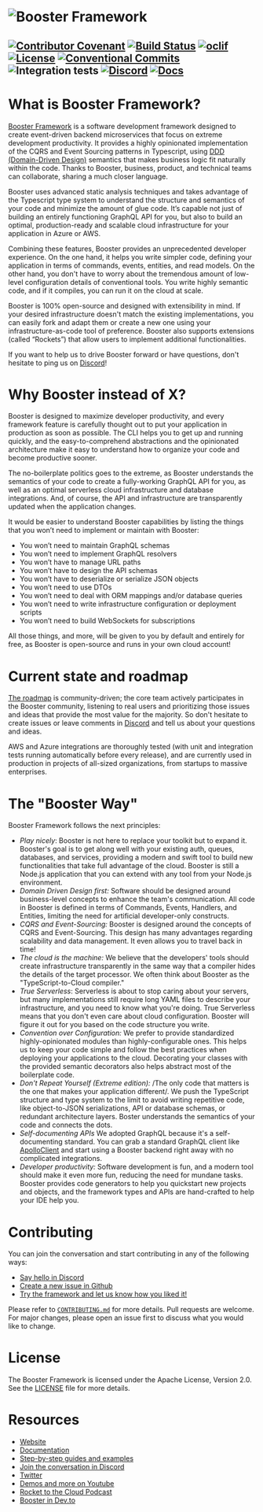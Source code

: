 # ![Booster Framework](https://user-images.githubusercontent.com/175096/217907175-b81b3937-d773-45fd-85ca-716f9813432d.png)

[![Contributor Covenant](https://img.shields.io/badge/Contributor%20Covenant-2.0-4baaaa.svg)](CODE_OF_CONDUCT.md)
[![Build Status](https://img.shields.io/endpoint.svg?url=https%3A%2F%2Factions-badge.atrox.dev%2Fboostercloud%2Fbooster%2Fbadge%3Fref%3Dmain&style=flat)](https://actions-badge.atrox.dev/boostercloud/booster/goto?ref=main)
[![oclif](https://img.shields.io/badge/cli-oclif-brightgreen.svg)](https://oclif.io)
[![License](https://img.shields.io/npm/l/@boostercloud/cli)](https://github.com/boostercloud/booster/blob/main/package.json)
[![Conventional Commits](https://img.shields.io/badge/Conventional%20Commits-1.0.0-yellow.svg)](https://conventionalcommits.org)
![Integration tests](https://github.com/boostercloud/booster/actions/workflows/integration-tests.yml/badge.svg)
[![Discord](https://img.shields.io/discord/763753198388510780.svg?label=&logo=discord&logoColor=ffffff&color=7389D8&labelColor=6A7EC2)](https://discord.gg/bDY8MKx)
[![Docs](https://img.shields.io/badge/Docs-Booster-blue)](https://docs.boosterframework.com)
---

# What is Booster Framework?

[Booster Framework](https://boosterframework.com) is a software development framework designed to create event-driven backend microservices that focus on extreme development productivity. It provides a highly opinionated implementation of the CQRS and Event Sourcing patterns in Typescript, using [DDD (Domain-Driven Design)](https://en.wikipedia.org/wiki/Domain-driven_design) semantics that makes business logic fit naturally within the code. Thanks to Booster, business, product, and technical teams can collaborate, sharing a much closer language.

Booster uses advanced static analysis techniques and takes advantage of the Typescript type system to understand the structure and semantics of your code and minimize the amount of glue code. It’s capable not just of building an entirely functioning GraphQL API for you, but also to build an optimal, production-ready and scalable cloud infrastructure for your application in Azure or AWS.

Combining these features, Booster provides an unprecedented developer experience. On the one hand, it helps you write simpler code, defining your application in terms of commands, events, entities, and read models. On the other hand, you don't have to worry about the tremendous amount of low-level configuration details of conventional tools. You write highly semantic code, and if it compiles, you can run it on the cloud at scale.

Booster is 100% open-source and designed with extensibility in mind. If your desired infrastructure doesn't match the existing implementations, you can easily fork and adapt them or create a new one using your infrastructure-as-code tool of preference. Booster also supports extensions (called “Rockets”) that allow users to implement additional functionalities.

If you want to help us to drive Booster forward or have questions, don't hesitate to ping us on [Discord](https://discord.gg/bDY8MKx)!

# Why Booster instead of X?

Booster is designed to maximize developer productivity, and every framework feature is carefully thought out to put your application in production as soon as possible. The CLI helps you to get up and running quickly, and the easy-to-comprehend abstractions and the opinionated architecture make it easy to understand how to organize your code and become productive sooner.

The no-boilerplate politics goes to the extreme, as Booster understands the semantics of your code to create a fully-working GraphQL API for you, as well as an optimal serverless cloud infrastructure and database integrations. And, of course, the API and infrastructure are transparently updated when the application changes.

It would be easier to understand Booster capabilities by listing the things that you won’t need to implement or maintain with Booster:

* You won’t need to maintain GraphQL schemas
* You won’t need to implement GraphQL resolvers
* You won’t have to manage URL paths
* You won’t have to design the API schemas
* You won’t have to deserialize or serialize JSON objects
* You won’t need to use DTOs
* You won’t need to deal with ORM mappings and/or database queries
* You won’t need to write infrastructure configuration or deployment scripts
* You won’t need to build WebSockets for subscriptions

All those things, and more, will be given to you by default and entirely for free, as Booster is open-source and runs in your own cloud account!

# Current state and roadmap

[The roadmap](https://github.com/orgs/boostercloud/projects/2/views/2) is community-driven; the core team actively participates in the Booster community, listening to real users and prioritizing those issues and ideas that provide the most value for the majority. So don't hesitate to create issues or leave comments in [Discord](https://discord.gg/k7b4B8CDtT) and tell us about your questions and ideas.

AWS and Azure integrations are thoroughly tested (with unit and integration tests running automatically before every release), and are currently used in production in projects of all-sized organizations, from startups to massive enterprises.

# The "Booster Way"

Booster Framework follows the next principles:

* *Play nicely*: Booster is not here to replace your toolkit but to expand it. Booster's goal is to get along well with your existing auth, queues, databases, and services, providing a modern and swift tool to build new functionalities that take full advantage of the cloud. Booster is still a Node.js application that you can extend with any tool from your Node.js environment.
* *Domain Driven Design first:* Software should be designed around business-level concepts to enhance the team's communication. All code in Booster is defined in terms of Commands, Events, Handlers, and Entities, limiting the need for artificial developer-only constructs.
* *CQRS and Event-Sourcing:* Booster is designed around the concepts of CQRS and Event-Sourcing. This design has many advantages regarding scalability and data management. It even allows you to travel back in time!
* *The cloud is the machine:* We believe that the developers' tools should create infrastructure transparently in the same way that a compiler hides the details of the target processor. We often think about Booster as the "TypeScript-to-Cloud compiler."
* *True Serverless*: Serverless is about to stop caring about your servers, but many implementations still require long YAML files to describe your infrastructure, and you need to know what you're doing. True Serverless means that you don't even care about cloud configuration. Booster will figure it out for you based on the code structure you write.
* *Convention over Configuration:* We prefer to provide standardized highly-opinionated modules than highly-configurable ones. This helps us to keep your code simple and follow the best practices when deploying your applications to the cloud. Decorating your classes with the provided semantic decorators also helps abstract most of the boilerplate code.
* *Don't Repeat Yourself (Extreme edition):* /The only code that matters is the one that makes your application different/. We push the TypeScript structure and type system to the limit to avoid writing repetitive code, like object-to-JSON serializations, API or database schemas, or redundant architecture layers. Boster understands the semantics of your code and connects the dots.
* *Self-documenting APIs* We adopted GraphQL because it's a self-documenting standard. You can grab a standard GraphQL client like [ApolloClient](https://github.com/apollographql/apollo-client) and start using a Booster backend right away with no complicated integrations.
* *Developer productivity:* Software development is fun, and a modern tool should make it even more fun, reducing the need for mundane tasks. Booster provides code generators to help you quickstart new projects and objects, and the framework types and APIs are hand-crafted to help your IDE help you.

# Contributing

You can join the conversation and start contributing in any of the following ways:
* [Say hello in Discord](https://discord.gg/bDY8MKx)
* [Create a new issue in Github](https://github.com/boostercloud/booster/issues/new/choose)
* [Try the framework and let us know how you liked it!](https://docs.boosterframework.com/category/getting-started)

Please refer to [`CONTRIBUTING.md`](./CONTRIBUTING.md) for more details. Pull requests are welcome. For major changes, please
open an issue first to discuss what you would like to change.

# License

The Booster Framework is licensed under the Apache License, Version 2.0. See the [LICENSE](LICENSE) file for more details.

# Resources

* [Website](https://boosterframework.com)
* [Documentation](https://docs.boosterframework.com)
* [Step-by-step guides and examples](docs/examples)
* [Join the conversation in Discord](https://discord.gg/k7b4B8CDtT)
* [Twitter](https://twitter.com/boostthecloud)
* [Demos and more on Youtube](https://www.youtube.com/channel/UCpUTONI8OG19pr9A4cn35DA)
* [Rocket to the Cloud Podcast](https://www.youtube.com/channel/UCxUYk1SVyNRCGNV-9SYjEFQ)
* [Booster in Dev.to](https://dev.to/boostercloud)






